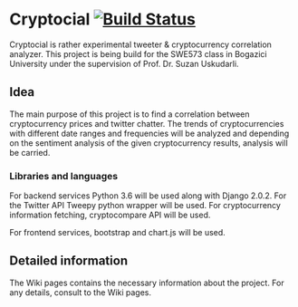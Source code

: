 # Cryptocial [![Build Status](https://travis-ci.org/tugcanolgun/SWE573.svg?branch=master)](https://travis-ci.org/tugcanolgun/SWE573)
Cryptocial is rather experimental tweeter & cryptocurrency correlation analyzer. This project is being build for the SWE573 class in Bogazici University under the supervision of Prof. Dr. Suzan Uskudarli.

## Idea
The main purpose of this project is to find a correlation between cryptocurrency prices and twitter chatter. The trends of cryptocurrencies with different date ranges and frequencies will be analyzed and depending on the sentiment analysis of the given cryptocurrency results, analysis will be carried.

### Libraries and languages
For backend services Python 3.6 will be used along with Django 2.0.2.
For the Twitter API Tweepy python wrapper will be used.
For cryptocurrency information fetching, cryptocompare API will be used.

For frontend services, bootstrap and chart.js will be used.


## Detailed information
The Wiki pages contains the necessary information about the project. For any details, consult to the Wiki pages.
